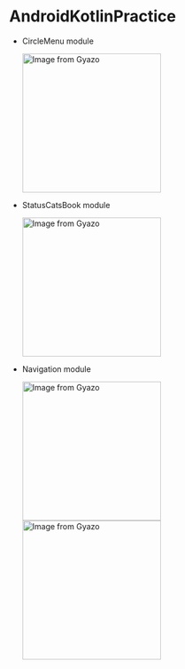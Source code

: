 # AndroidKotlinPractice
<ul>
  <li>
    <p>CircleMenu module</p>
    <a href="https://gyazo.com/c20c65154856c98983ef0de1c0b387d3">
      <img src="https://i.gyazo.com/c20c65154856c98983ef0de1c0b387d3.gif" alt="Image from Gyazo" width="250"/>
    </a>
  </li>
  <li>
    <p>StatusCatsBook module</p>
    <a href="https://gyazo.com/70ad2900d15e90e613ecd8d730b3612d">
      <img src="https://i.gyazo.com/70ad2900d15e90e613ecd8d730b3612d.gif" alt="Image from Gyazo" width="250"/>
    </a>
  </li>
  <li>
    <p>Navigation module</p>
    <a href="https://gyazo.com/8da211f0876a6bc3732f8503ae986ab2">
      <img src="https://i.gyazo.com/8da211f0876a6bc3732f8503ae986ab2.gif" alt="Image from Gyazo" width="250"/>
    </a>
    <a href="https://gyazo.com/96b700cd50685b3c3d7b574069597b3e">
      <img src="https://i.gyazo.com/96b700cd50685b3c3d7b574069597b3e.gif" alt="Image from Gyazo" width="250"/>
    </a>
  </li>
</ul>
